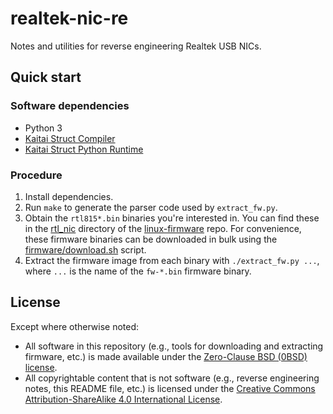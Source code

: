 # realtek-nic-re

Notes and utilities for reverse engineering Realtek USB NICs.


## Quick start


### Software dependencies

* Python 3
* [Kaitai Struct Compiler][ksc]
* [Kaitai Struct Python Runtime][kspr]


### Procedure

1. Install dependencies.
2. Run `make` to generate the parser code used by `extract_fw.py`.
3. Obtain the `rtl815*.bin` binaries you're interested in. You can find
   these in the [rtl\_nic][rtl_nic] directory of the
   [linux-firmware][linux-firmware] repo. For convenience, these firmware
   binaries can be downloaded in bulk using the [firmware/download.sh][download]
   script.
4. Extract the firmware image from each binary with
   `./extract_fw.py ...`, where `...` is the name of the `fw-*.bin`
   firmware binary.


## License

Except where otherwise noted:

* All software in this repository (e.g., tools for downloading and extracting
  firmware, etc.) is made available under the
  [Zero-Clause BSD (0BSD) license][license].
* All copyrightable content that is not software (e.g., reverse engineering
  notes, this README file, etc.) is licensed under the
  [Creative Commons Attribution-ShareAlike 4.0 International License][cc-by-sa].


[ksc]: https://github.com/kaitai-io/kaitai_struct_compiler
[kspr]: https://github.com/kaitai-io/kaitai_struct_python_runtime
[rtl_nic]: https://git.kernel.org/pub/scm/linux/kernel/git/firmware/linux-firmware.git/tree/rtl_nic
[linux-firmware]: https://git.kernel.org/pub/scm/linux/kernel/git/firmware/linux-firmware.git/
[download]: firmware/download.sh
[license]: LICENSE.txt
[cc-by-sa]: https://creativecommons.org/licenses/by-sa/4.0/
